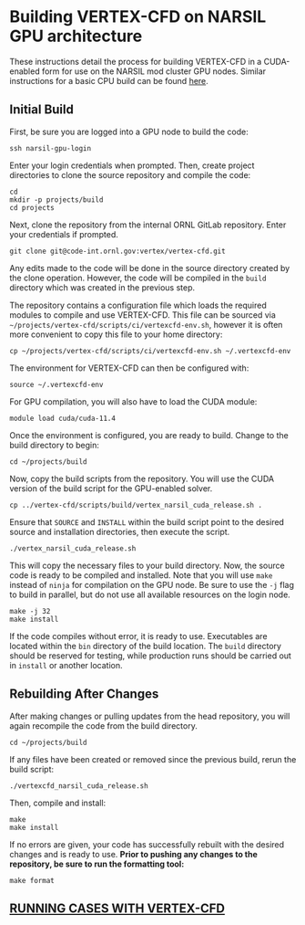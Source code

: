 # Building VERTEX-CFD on NARSIL GPU architecture
These instructions detail the process for building VERTEX-CFD in a CUDA-enabled form for use on the NARSIL mod cluster GPU nodes. Similar instructions for a basic CPU build can be found [here](./install-vertexcfd-on-narsil-cpu.md).

## Initial Build
First, be sure you are logged into a GPU node to build the code:

```
ssh narsil-gpu-login
```

Enter your login credentials when prompted. Then, create project directories to clone the source repository and compile the code:
```
cd
mkdir -p projects/build
cd projects
```

Next, clone the repository from the internal ORNL GitLab repository. Enter your credentials if prompted.

```
git clone git@code-int.ornl.gov:vertex/vertex-cfd.git
```

Any edits made to the code will be done in the source directory created by the clone operation. However, the code will be compiled in the `build` directory which was created in the previous step.

The repository contains a configuration file which loads the required modules to compile and use VERTEX-CFD. This file can be sourced via `~/projects/vertex-cfd/scripts/ci/vertexcfd-env.sh`, however it is often more convenient to copy this file to your home directory:

```
cp ~/projects/vertex-cfd/scripts/ci/vertexcfd-env.sh ~/.vertexcfd-env
```

The environment for VERTEX-CFD can then be configured with:

```
source ~/.vertexcfd-env
```

For GPU compilation, you will also have to load the CUDA module:

```
module load cuda/cuda-11.4
```

Once the environment is configured, you are ready to build. Change to the build directory to begin:

```
cd ~/projects/build
```

Now, copy the build scripts from the repository. You will use the CUDA version of the build script for the GPU-enabled solver.

```
cp ../vertex-cfd/scripts/build/vertex_narsil_cuda_release.sh .
```

Ensure that `SOURCE` and `INSTALL` within the build script point to the desired source and installation directories, then execute the script.

```
./vertex_narsil_cuda_release.sh
```

This will copy the necessary files to your build directory. Now, the source code is ready to be compiled and installed. Note that you will use `make` instead of `ninja` for compilation on the GPU node. Be sure to use the `-j` flag to build in parallel, but do not use all available resources on the login node.

```
make -j 32
make install
```

If the code compiles without error, it is ready to use. Executables are located within the `bin` directory of the build location. The `build` directory should be reserved for testing, while production runs should be carried out in `install` or another location.

## Rebuilding After Changes
After making changes or pulling updates from the head repository, you will again recompile the code from the build directory.

```
cd ~/projects/build
```

If any files have been created or removed since the previous build, rerun the build script:

```
./vertexcfd_narsil_cuda_release.sh
```

Then, compile and install:

```
make
make install
```

If no errors are given, your code has successfully rebuilt with the desired changes and is ready to use. **Prior to pushing any changes to the repository, be sure to run the formatting tool:**

```
make format
```

## [RUNNING CASES WITH VERTEX-CFD](../run-vertexcfd/run-vertexcfd.md)
